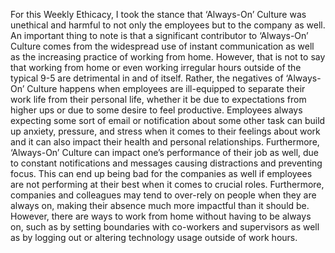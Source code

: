 For this Weekly Ethicacy, I took the stance that ‘Always-On’ Culture was unethical and harmful to not only the employees but to the company as well. An important thing to note is that a significant contributor to ‘Always-On’ Culture comes from the widespread use of instant communication as well as the increasing practice of working from home. However, that is not to say that working from home or even working irregular hours outside of the typical 9-5 are detrimental in and of itself. Rather, the negatives of ‘Always-On’ Culture happens when employees are ill-equipped to separate their work life from their personal life, whether it be due to expectations from higher ups or due to some desire to feel productive. Employees always expecting some sort of email or notification about some other task can build up anxiety, pressure, and stress when it comes to their feelings about work and it can also impact their health and personal relationships. Furthermore, ‘Always-On’ Culture can impact one’s performance of their job as well, due to constant notifications and messages causing distractions and preventing focus. This can end up being bad for the companies as well if employees are not performing at their best when it comes to crucial roles. Furthermore, companies and colleagues may tend to over-rely on people when they are always on, making their absence much more impactful than it should be. However, there are ways to work from home without having to be always on, such as by setting boundaries with co-workers and supervisors as well as by logging out or altering technology usage outside of work hours.